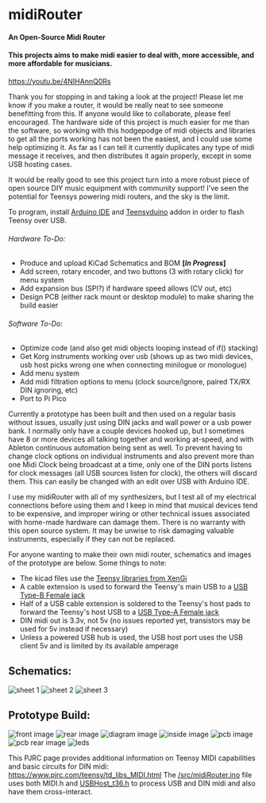 # midiRouter
#### An Open-Source Midi Router


#### This projects aims to make midi easier to deal with, more accessible, and more affordable for musicians. 

https://youtu.be/4NIHAnnQ0Rs

Thank you for stopping in and taking a look at the project! Please let me know if you make a router, it would be really neat to see someone benefitting from this. If anyone would like to collaborate, please feel encouraged. The hardware side of this project is much easier for me than the software, so working with this hodgepodge of midi objects and libraries to get all the ports working has not been the easiest, and I could use some help optimizing it. As far as I can tell it currently duplicates any type of midi message it receives, and then distributes it again properly, except in some USB hosting cases.

It would be really good to see this project turn into a more robust piece of open source DIY music equipment with community support! I've seen the potential for Teensys powering midi routers, and the sky is the limit.

To program, install [Arduino IDE](https://www.arduino.cc/en/software) and [Teensyduino](https://www.pjrc.com/teensy/teensyduino.html) addon in order to flash Teensy over USB.

###### Hardware To-Do:
- Produce and upload KiCad Schematics and BOM **[*In Progress*]** 
- Add screen, rotary encoder, and two buttons (3 with rotary click) for menu system
- Add expansion bus (SPI?) if hardware speed allows (CV out, etc)
- Design PCB (either rack mount or desktop module) to make sharing the build easier

###### Software To-Do:
- Optimize code (and also get midi objects looping instead of if() stacking)
- Get Korg instruments working over usb (shows up as two midi devices, usb host picks wrong one when connecting minilogue or monologue)
- Add menu system
- Add midi filtration options to menu (clock source/ignore, paired TX/RX DIN ignoring, etc)
- Port to Pi Pico


Currently a prototype has been built and then used on a regular basis without issues, usually just using DIN jacks and wall power or a usb power bank. I normally only have a couple devices hooked up, but I sometimes have 8 or more devices all talking together and working at-speed, and with Ableton continuous automation being sent as well. To prevent having to change clock options on individual instruments and also prevent more than one Midi Clock being broadcast at a time, only one of the DIN ports listens for clock messages (all USB sources listen for clock), the others will discard them. This can easily be changed with an edit over USB with Arduino IDE. 

I use my midiRouter with all of my synthesizers, but I test all of my electrical connections before using them and I keep in mind that musical devices tend to be expensive, and improper wiring or other technical issues associated with home-made hardware can damage them. There is no warranty with this open source system. It may be unwise to risk damaging valuable instruments, especially if they can not be replaced.

For anyone wanting to make their own midi router, schematics and images of the prototype are below. Some things to note: 

- The kicad files use the [Teensy libraries from XenGi](https://github.com/XenGi/teensy_library)
- A cable extension is used to forward the Teensy's main USB to a [USB Type-B Female jack](https://www.adafruit.com/product/4212)
- Half of a USB cable extension is soldered to the Teensy's host pads to forward the Teensy's host USB to a [USB Type-A Female jack](https://www.adafruit.com/product/4214)
- DIN midi out is 3.3v, not 5v (no issues reported yet, transistors may be used for 5v instead if necessary)
- Unless a powered USB hub is used, the USB host port uses the USB client 5v and is limited by its available amperage

## Schematics:

![sheet 1](./schematics/midiRouter_schematic_1.jpg)
![sheet 2](./schematics/midiRouter_schematic_2.jpg)
![sheet 3](./schematics/midiRouter_schematic_3.jpg)


## Prototype Build:

![front image](./images/front.jpg)
![rear image](./images/rear.jpg)
![diagram image](./images/diagram.jpg)
![inside image](./images/inside.jpg)
![pcb image](./images/pcb.jpg)
![pcb rear image](./images/pcb_rear.jpg)
![leds](./images/leds.jpg)



This PJRC page provides additional information on Teensy MIDI capabilities and basic circuits for DIN midi: https://www.pjrc.com/teensy/td_libs_MIDI.html The [/src/midiRouter.ino](./src/midiRouter.ino) file uses both MIDI.h and [USBHost_t36.h](https://github.com/PaulStoffregen/USBHost_t36) to process USB and DIN midi and also have them cross-interact. 
